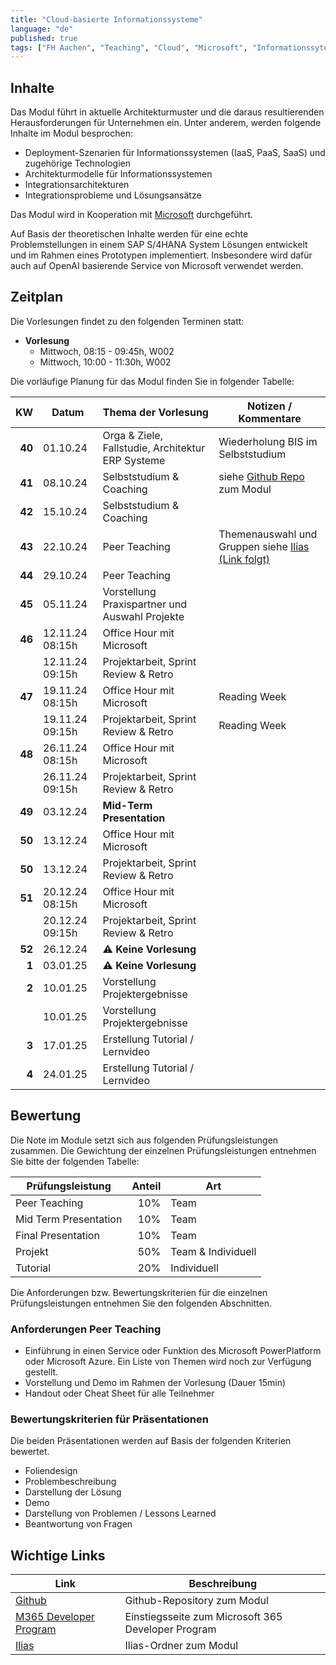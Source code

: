 ```yaml
---
title: "Cloud-basierte Informationssysteme"
language: "de"
published: true
tags: ["FH Aachen", "Teaching", "Cloud", "Microsoft", "Informationssyteme"]
---
```


## Inhalte

Das Modul führt in aktuelle Architekturmuster und die daraus resultierenden
Herausforderungen für Unternehmen ein. Unter anderem, werden folgende
Inhalte im Modul besprochen:

- Deployment-Szenarien für Informationssystemen (IaaS, PaaS, SaaS) und
  zugehörige Technologien
- Architekturmodelle für Informationssystemen
- Integrationsarchitekturen
- Integrationsprobleme und Lösungsansätze

Das Modul wird in Kooperation mit [Microsoft](https://microsoft.com)
durchgeführt.

Auf Basis der theoretischen Inhalte werden für eine echte Problemstellungen in
einem SAP S/4HANA System Lösungen entwickelt und im Rahmen eines Prototypen
implementiert. Insbesondere wird dafür auch auf OpenAI basierende Service von
Microsoft verwendet werden.

## Zeitplan

Die Vorlesungen findet zu den folgenden Terminen statt:

- **Vorlesung**
  - Mittwoch, 08:15 - 09:45h, W002
  - Mittwoch, 10:00 - 11:30h, W002

Die vorläufige Planung für das Modul finden Sie in folgender Tabelle:

|     KW | Datum           | Thema der Vorlesung                               | Notizen / Kommentare                                                       |
| -----: | --------------- | ------------------------------------------------- | -------------------------------------------------------------------------- |
| **40** | 01.10.24        | Orga & Ziele, Fallstudie, Architektur ERP Systeme | Wiederholung BIS im Selbststudium                                          |
| **41** | 08.10.24        | Selbststudium & Coaching                          | siehe [Github Repo](https://github.com/ceedee666/cloud_based_is) zum Modul |
| **42** | 15.10.24        | Selbststudium & Coaching                          |                                                                            |
| **43** | 22.10.24        | Peer Teaching                                     | Themenauswahl und Gruppen siehe [Ilias (Link folgt)]()                     |
| **44** | 29.10.24        | Peer Teaching                                     |                                                                            |
| **45** | 05.11.24        | Vorstellung Praxispartner und Auswahl Projekte    |                                                                            |
| **46** | 12.11.24 08:15h | Office Hour mit Microsoft                         |                                                                            |
|        | 12.11.24 09:15h | Projektarbeit, Sprint Review & Retro              |                                                                            |
| **47** | 19.11.24 08:15h | Office Hour mit Microsoft                         | Reading Week                                                               |
|        | 19.11.24 09:15h | Projektarbeit, Sprint Review & Retro              | Reading Week                                                               |
| **48** | 26.11.24 08:15h | Office Hour mit Microsoft                         |                                                                            |
|        | 26.11.24 09:15h | Projektarbeit, Sprint Review & Retro              |                                                                            |
| **49** | 03.12.24        | **Mid-Term Presentation**                         |                                                                            |
| **50** | 13.12.24        | Office Hour mit Microsoft                         |                                                                            |
| **50** | 13.12.24        | Projektarbeit, Sprint Review & Retro              |                                                                            |
| **51** | 20.12.24 08:15h | Office Hour mit Microsoft                         |                                                                            |
|        | 20.12.24 09:15h | Projektarbeit, Sprint Review & Retro              |                                                                            |
| **52** | 26.12.24        | ⚠️ **Keine Vorlesung**                            |                                                                            |
|  **1** | 03.01.25        | ⚠️ **Keine Vorlesung**                            |                                                                            |
|  **2** | 10.01.25        | Vorstellung Projektergebnisse                     |                                                                            |
|        | 10.01.25        | Vorstellung Projektergebnisse                     |                                                                            |
|  **3** | 17.01.25        | Erstellung Tutorial / Lernvideo                   |                                                                            |
|  **4** | 24.01.25        | Erstellung Tutorial / Lernvideo                   |                                                                            |

## Bewertung

Die Note im Module setzt sich aus folgenden Prüfungsleistungen zusammen.
Die Gewichtung der einzelnen Prüfungsleistungen entnehmen
Sie bitte der folgenden Tabelle:

| Prüfungsleistung      | Anteil | Art                |
| --------------------- | -----: | ------------------ |
| Peer Teaching         |    10% | Team               |
| Mid Term Presentation |    10% | Team               |
| Final Presentation    |    10% | Team               |
| Projekt               |    50% | Team & Individuell |
| Tutorial              |    20% | Individuell        |

Die Anforderungen bzw. Bewertungskriterien für die einzelnen Prüfungsleistungen entnehmen
Sie den folgenden Abschnitten.

### Anforderungen Peer Teaching

- Einführung in einen Service oder Funktion des Microsoft PowerPlatform oder
  Microsoft Azure. Ein Liste von Themen wird noch zur Verfügung gestellt.
- Vorstellung und Demo im Rahmen der Vorlesung (Dauer 15min)
- Handout oder Cheat Sheet für alle Teilnehmer

### Bewertungskriterien für Präsentationen

Die beiden Präsentationen werden auf Basis der folgenden Kriterien bewertet.

- Foliendesign
- Problembeschreibung
- Darstellung der Lösung
- Demo
- Darstellung von Problemen / Lessons Learned
- Beantwortung von Fragen

## Wichtige Links

| Link                                                                                      | Beschreibung                                       |
| ----------------------------------------------------------------------------------------- | -------------------------------------------------- |
| [Github](https://github.com/ceedee666/cloud_based_is)                                     | Github-Repository zum Modul                        |
| [M365 Developer Program](https://developer.microsoft.com/en-us/microsoft-365/dev-program) | Einstiegsseite zum Microsoft 365 Developer Program |
| [Ilias](https://www.ili.fh-aachen.de/goto_elearning_crs_1160352.html)                     | Ilias-Ordner zum Modul                             |
